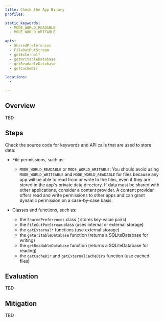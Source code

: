 ```yaml
---
title: Check the App Binary
profiles:

static_keywords:
  - MODE_WORLD_READABLE
  - MODE_WORLD_WRITABLE

apis:
  - SharedPreferences
  - FileOutPutStream
  - getExternal*
  - getWritableDatabase
  - getReadableDatabase
  - getCacheDir

locations:
  - 

---
```


## Overview

TBD

## Steps

Check the source code for keywords and API calls that are used to store data:

- File permissions, such as:
  - `MODE_WORLD_READABLE` or `MODE_WORLD_WRITABLE`: You should avoid using `MODE_WORLD_WRITEABLE` and `MODE_WORLD_READABLE` for files because any app will be able to read from or write to the files, even if they are stored in the app's private data directory. If data must be shared with other applications, consider a content provider. A content provider offers read and write permissions to other apps and can grant dynamic permission on a case-by-case basis.

- Classes and functions, such as:
  - the `SharedPreferences` class ( stores key-value pairs)
  - the `FileOutPutStream` class (uses internal or external storage)
  - the `getExternal*` functions (use external storage)
  - the `getWritableDatabase` function (returns a SQLiteDatabase for writing)
  - the `getReadableDatabase` function (returns a SQLiteDatabase for reading)
  - the `getCacheDir` and `getExternalCacheDirs` function (use cached files)

## Evaluation

TBD

## Mitigation

TBD
